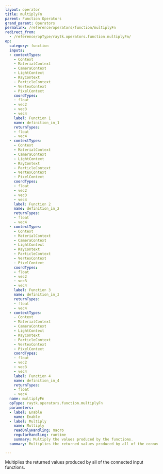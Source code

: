 ```yaml
---
layout: operator
title: multiplyFn
parent: Function Operators
grand_parent: Operators
permalink: /reference/operators/function/multiplyFn
redirect_from:
  - /reference/opType/raytk.operators.function.multiplyFn/
op:
  category: function
  inputs:
  - contextTypes:
    - Context
    - MaterialContext
    - CameraContext
    - LightContext
    - RayContext
    - ParticleContext
    - VertexContext
    - PixelContext
    coordTypes:
    - float
    - vec2
    - vec3
    - vec4
    label: Function 1
    name: definition_in_1
    returnTypes:
    - float
    - vec4
  - contextTypes:
    - Context
    - MaterialContext
    - CameraContext
    - LightContext
    - RayContext
    - ParticleContext
    - VertexContext
    - PixelContext
    coordTypes:
    - float
    - vec2
    - vec3
    - vec4
    label: Function 2
    name: definition_in_2
    returnTypes:
    - float
    - vec4
  - contextTypes:
    - Context
    - MaterialContext
    - CameraContext
    - LightContext
    - RayContext
    - ParticleContext
    - VertexContext
    - PixelContext
    coordTypes:
    - float
    - vec2
    - vec3
    - vec4
    label: Function 3
    name: definition_in_3
    returnTypes:
    - float
    - vec4
  - contextTypes:
    - Context
    - MaterialContext
    - CameraContext
    - LightContext
    - RayContext
    - ParticleContext
    - VertexContext
    - PixelContext
    coordTypes:
    - float
    - vec2
    - vec3
    - vec4
    label: Function 4
    name: definition_in_4
    returnTypes:
    - float
    - vec4
  name: multiplyFn
  opType: raytk.operators.function.multiplyFn
  parameters:
  - label: Enable
    name: Enable
  - label: Multiply
    name: Multiply
    readOnlyHandling: macro
    regularHandling: runtime
    summary: Multiply the values produced by the functions.
  summary: Multiplies the returned values produced by all of the connected input functions.

---
```



Multiplies the returned values produced by all of the connected input functions.